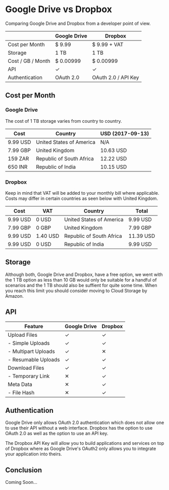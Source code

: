 # Google Drive vs Dropbox

Comparing Google Drive and Dropbox from a developer point of view.

|                   | Google Drive | Dropbox                |
| ----------------- | ------------ | ---------------------- |
| Cost per Month    | $ 9.99       | $ 9.99 + VAT           |
| Storage           | 1 TB         | 1 TB                   |
| Cost / GB / Month | $ 0.00999    | $ 0.00999              |
| API               | &#10003;     | &#10003;               |
| Authentication    | OAuth 2.0    | OAuth 2.0 / API Key    |

## Cost per Month

### Google Drive

The cost of 1 TB storage varies from country to country.

| Cost     | Country                  | USD (2017-09-13) |
| -------- | ------------------------ | ---------------- |
| 9.99 USD | United States of America | N/A              |
| 7.99 GBP | United Kingdom           | 10.63 USD        |
| 159 ZAR  | Republic of South Africa | 12.22 USD        |
| 650 INR  | Republic of India        | 10.15 USD        |


### Dropbox

Keep in mind that VAT will be added to your monthly bill where applicable. Costs may differ in certain countries as seen below with United Kingdom.

| Cost     | VAT      | Country                  | Total     |
| -------- | -------- | ------------------------ | --------- |
| 9.99 USD | 0 USD    | United States of America | 9.99 USD  |
| 7.99 GBP | 0 GBP    | United Kingdom           | 7.99 GBP  |
| 9.99 USD | 1.40 USD | Republic of South Africa | 11.39 USD |
| 9.99 USD | 0 USD    | Republic of India        | 9.99 USD  |


## Storage

Although both, Google Drive and Dropbox, have a free option, we went with the 1 TB option as less than 10 GB would only be suitable for a handful of scenarios and the 1 TB should also be suffient for quite some time. When you reach this limit you should consider moving to Cloud Storage by Amazon.

## API

| Feature             | Google Drive | Dropbox  |
| --------------------| ------------ | -------- |
| Upload Files        | &#10003;     | &#10003; |
| - Simple Uploads    | &#10003;     | &#10003; |
| - Multipart Uploads | &#10003;     | &#10005; |
| - Resumable Uploads | &#10003;     | &#10003; |
| Download Files      | &#10003;     | &#10003; |
| - Temporary Link    | &#10005;     | &#10003; |
| Meta Data           | &#10005;     | &#10003; |
| - File Hash         | &#10005;     | &#10003; |

## Authentication

Google Drive only allows OAuth 2.0 authentication which does not allow one to use their API without a web interface. Dropbox has the option to use OAuth 2.0 as well as the option to use an API key.

The Dropbox API Key will allow you to build applications and services on top of Dropbox where as Google Drive's OAuth2 only allows you to integrate your application into theirs.

## Conclusion

Coming Soon...
